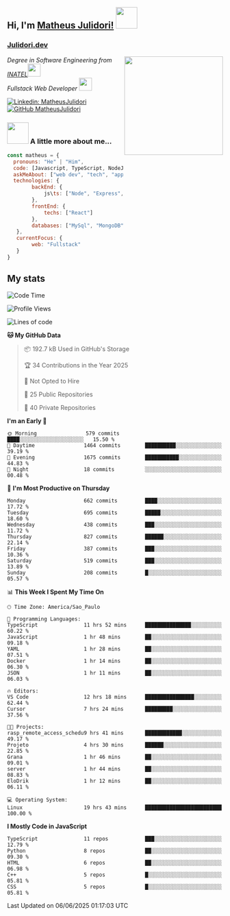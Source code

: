 <h2> Hi, I'm <a href="https://matheusjulidori.github.io" target="_blank">Matheus Julidori!</a> <img src="https://media.giphy.com/media/12oufCB0MyZ1Go/giphy.gif" width="50"></h2>
<h3><a href="https://julidori.dev/">Julidori.dev</a></h3>
<img align='right' src="https://media.giphy.com/media/3oKIPnAiaMCws8nOsE/giphy.gif" width="230" height="auto">
<p><em>Degree in Software Engineering from <a href="http://www.inatel.br" target="_blank">INATEL</a><img src="https://media.giphy.com/media/fYSnHlufseco8Fh93Z/giphy.gif" width="30"></br>
  Fullstack Web Developer <img src="https://media.giphy.com/media/WUlplcMpOCEmTGBtBW/giphy.gif" width="30">
</em></p>

[![Linkedin: MatheusJulidori](https://img.shields.io/badge/-MatheusJulidori-blue?style=flat-square&logo=Linkedin&logoColor=white&link=https://www.linkedin.com/in/MatheusJulidori/)](https://www.linkedin.com/in/MatheusJulidori/)
[![GitHub MatheusJulidori](https://img.shields.io/github/followers/matheusjulidori?label=follow&style=social)](https://github.com/MatheusJulidori)


### <img src="https://media.giphy.com/media/VgCDAzcKvsR6OM0uWg/giphy.gif" width="50"> A little more about me...  

```javascript
const matheus = {
  pronouns: "He" | "Him",
  code: [Javascript, TypeScript, NodeJS, Express, NestJS, React, MySQL, MongoDB, HTML, CSS, Python, Django, PostgreSQL],
  askMeAbout: ["web dev", "tech", "app dev", "games"],
  technologies: {
        backEnd: {
            js\ts: ["Node", "Express", "NestJS"]
        },
        frontEnd: {
            techs: ["React"]
        },
        databases: ["MySql", "MongoDB", "PostgreSQL"],
   },
   currentFocus: {
        web: "Fullstack"
   }
}
```
<h2>My stats</h2>

<!--START_SECTION:waka-->
![Code Time](http://img.shields.io/badge/Code%20Time-929%20hrs%2020%20mins-blue)

![Profile Views](http://img.shields.io/badge/Profile%20Views-0-blue)

![Lines of code](https://img.shields.io/badge/From%20Hello%20World%20I%27ve%20Written-7.2%20million%20lines%20of%20code-blue)

**🐱 My GitHub Data** 

> 📦 192.7 kB Used in GitHub's Storage 
 > 
> 🏆 34 Contributions in the Year 2025
 > 
> 🚫 Not Opted to Hire
 > 
> 📜 25 Public Repositories 
 > 
> 🔑 40 Private Repositories 
 > 
**I'm an Early 🐤** 

```text
🌞 Morning                579 commits         ████░░░░░░░░░░░░░░░░░░░░░   15.50 % 
🌆 Daytime                1464 commits        ██████████░░░░░░░░░░░░░░░   39.19 % 
🌃 Evening                1675 commits        ███████████░░░░░░░░░░░░░░   44.83 % 
🌙 Night                  18 commits          ░░░░░░░░░░░░░░░░░░░░░░░░░   00.48 % 
```
📅 **I'm Most Productive on Thursday** 

```text
Monday                   662 commits         ████░░░░░░░░░░░░░░░░░░░░░   17.72 % 
Tuesday                  695 commits         █████░░░░░░░░░░░░░░░░░░░░   18.60 % 
Wednesday                438 commits         ███░░░░░░░░░░░░░░░░░░░░░░   11.72 % 
Thursday                 827 commits         ██████░░░░░░░░░░░░░░░░░░░   22.14 % 
Friday                   387 commits         ███░░░░░░░░░░░░░░░░░░░░░░   10.36 % 
Saturday                 519 commits         ███░░░░░░░░░░░░░░░░░░░░░░   13.89 % 
Sunday                   208 commits         █░░░░░░░░░░░░░░░░░░░░░░░░   05.57 % 
```


📊 **This Week I Spent My Time On** 

```text
🕑︎ Time Zone: America/Sao_Paulo

💬 Programming Languages: 
TypeScript               11 hrs 52 mins      ███████████████░░░░░░░░░░   60.22 % 
JavaScript               1 hr 48 mins        ██░░░░░░░░░░░░░░░░░░░░░░░   09.18 % 
YAML                     1 hr 28 mins        ██░░░░░░░░░░░░░░░░░░░░░░░   07.51 % 
Docker                   1 hr 14 mins        ██░░░░░░░░░░░░░░░░░░░░░░░   06.30 % 
JSON                     1 hr 11 mins        ██░░░░░░░░░░░░░░░░░░░░░░░   06.03 % 

🔥 Editors: 
VS Code                  12 hrs 18 mins      ████████████████░░░░░░░░░   62.44 % 
Cursor                   7 hrs 24 mins       █████████░░░░░░░░░░░░░░░░   37.56 % 

🐱‍💻 Projects: 
rasp_remote_access_schedu9 hrs 41 mins       ████████████░░░░░░░░░░░░░   49.17 % 
Projeto                  4 hrs 30 mins       ██████░░░░░░░░░░░░░░░░░░░   22.85 % 
Grana                    1 hr 46 mins        ██░░░░░░░░░░░░░░░░░░░░░░░   09.01 % 
server                   1 hr 44 mins        ██░░░░░░░░░░░░░░░░░░░░░░░   08.83 % 
EloDrik                  1 hr 12 mins        ██░░░░░░░░░░░░░░░░░░░░░░░   06.11 % 

💻 Operating System: 
Linux                    19 hrs 43 mins      █████████████████████████   100.00 % 
```

**I Mostly Code in JavaScript** 

```text
TypeScript               11 repos            ███░░░░░░░░░░░░░░░░░░░░░░   12.79 % 
Python                   8 repos             ██░░░░░░░░░░░░░░░░░░░░░░░   09.30 % 
HTML                     6 repos             ██░░░░░░░░░░░░░░░░░░░░░░░   06.98 % 
C++                      5 repos             █░░░░░░░░░░░░░░░░░░░░░░░░   05.81 % 
CSS                      5 repos             █░░░░░░░░░░░░░░░░░░░░░░░░   05.81 % 
```




 Last Updated on 06/06/2025 01:17:03 UTC
<!--END_SECTION:waka-->
